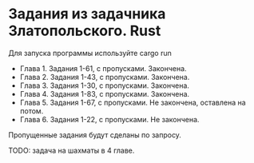 # Задания из задачника Златопольского. Rust

Для запуска программы используйте cargo run

* Глава 1. Задания 1-61, с пропусками. Закончена.
* Глава 2. Задания 1-43, с пропусками. Закончена.
* Глава 3. Задания 1-30, с пропусками. Закончена.
* Глава 4. Задания 1-83, с пропусками. Закончена.
* Глава 5. Задания 1-67, с пропусками. Не закончена, оставлена на потом.
* Глава 6. Задания 1-22, с пропусками. Не закончена.

Пропущенные задания будут сделаны по запросу.


TODO: задача на шахматы в 4 главе.
